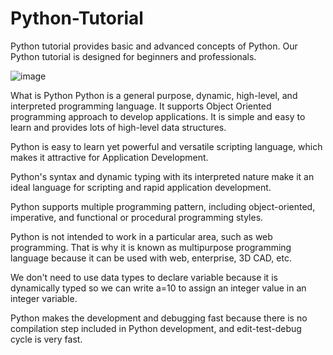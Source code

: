 # Python-Tutorial
Python tutorial provides basic and advanced concepts of Python. Our Python tutorial is designed for beginners and professionals.

![image](https://user-images.githubusercontent.com/66740565/156386775-a016640a-73bf-4ec2-92ea-6023ef129bb7.png)


What is Python
Python is a general purpose, dynamic, high-level, and interpreted programming language. It supports Object Oriented programming approach to develop applications. It is simple and easy to learn and provides lots of high-level data structures.

Python is easy to learn yet powerful and versatile scripting language, which makes it attractive for Application Development.

Python's syntax and dynamic typing with its interpreted nature make it an ideal language for scripting and rapid application development.

Python supports multiple programming pattern, including object-oriented, imperative, and functional or procedural programming styles.

Python is not intended to work in a particular area, such as web programming. That is why it is known as multipurpose programming language because it can be used with web, enterprise, 3D CAD, etc.

We don't need to use data types to declare variable because it is dynamically typed so we can write a=10 to assign an integer value in an integer variable.

Python makes the development and debugging fast because there is no compilation step included in Python development, and edit-test-debug cycle is very fast.
